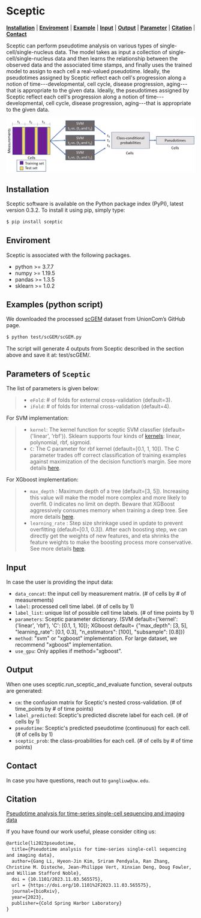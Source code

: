 # Sceptic

[**Installation**](#installation)
| [**Enviroment**](#enviroment)
| [**Example**](#example)
| [**Input**](#input)
| [**Output**](#output)
| [**Parameter**](#parameter)
| [**Citation**](#citation)
| [**Contact**](#contact)

Sceptic can perform pseudotime analysis on various types of single-cell/single-nucleus data. The model takes as input a collection of single-cell/single-nucleus data and then learns the relationship between the observed data and the associated time stamps, and finally uses the trained model to assign to each cell a real-valued pseudotime. Ideally, the pseudotimes assigned by Sceptic reflect each cell's progression along a notion of time---developmental, cell cycle, disease progression, aging---that is appropriate to the given data. Ideally, the pseudotimes assigned by Sceptic reflect each cell's progression along a notion of time---developmental, cell cycle, disease progression, aging---that is appropriate to the given data.

![Sceptic schematic](https://raw.githubusercontent.com/Noble-Lab/Sceptic/main/sceptic-schematic.jpg)


## Installation<a id="installation"></a>
Sceptic software is available on the Python package index (PyPI), latest version 0.3.2. To install it using pip, simply type:
```bash
$ pip install sceptic
```

## Enviroment<a id="enviroment"></a>
Sceptic is associated with the following packages.
- python >= 3.7.7
- numpy >= 1.19.5   
- pandas >= 1.3.5
- sklearn >= 1.0.2 

## Examples (python script) <a id="examples"></a>
We downloaded the processed [scGEM](https://github.com/caokai1073/UnionCom/tree/master/scGEM) dataset from UnionCom’s GitHub page.

```bash
$ python test/scGEM/scGEM.py 
```
The script will generate 4 outputs from Sceptic described in the section above and save it at: test/scGEM/.

## Parameters of ```Sceptic``` <a id="parameter"></a>

The list of parameters is given below:
> + ```eFold```: # of folds for external cross-validation (default=3).
> + ```iFold```: # of folds for internal cross-validation (default=4).

For SVM implementation:
> + ```kernel```: The kernel function for sceptic SVM classfier (default=('linear', 'rbf')). Sklearn supports four kinds of [kernels](https://scikit-learn.org/stable/modules/svm.html#kernel-functions): linear, polynomial, rbf, sigmoid.  
> + ```C```: The C parameter for rbf kernel (default=[0.1, 1, 10]). The C parameter trades off correct classification of training examples against maximization of the decision function’s margin. See more details [here](https://scikit-learn.org/stable/auto_examples/svm/plot_rbf_parameters.html#sphx-glr-auto-examples-svm-plot-rbf-parameters-py).

For XGboost implementation:
> + ```max_depth``` : Maximum depth of a tree (default=[3, 5]). Increasing this value will make the model more complex and more likely to overfit. 0 indicates no limit on depth. Beware that XGBoost aggressively consumes memory when training a deep tree. See more details [here](https://xgboost.readthedocs.io/en/stable/parameter.html).
> + ```learning_rate``` : Step size shrinkage used in update to prevent overfitting (default=[0.1, 0.3]). After each boosting step, we can directly get the weights of new features, and eta shrinks the feature weights to make the boosting process more conservative. See more details [here](https://xgboost.readthedocs.io/en/stable/parameter.html).

## Input<a id="input"></a>

In case the user is providing the input data:
- `data_concat`: the input cell by measurement matrix. (# of cells by # of measurements)
- `label`: processed cell time label. (# of cells by 1)
- `label_list`: unique list of possible cell time labels. (# of time points by 1)
- `parameters`: Sceptic parameter dictionary. (SVM default={'kernel': ('linear', 'rbf'), 'C': [0.1, 1, 10]}; XGboost default= {"max_depth": [3, 5], "learning_rate": [0.1, 0.3],
        "n_estimators": [100], "subsample": [0.8]})
- `method`: "svm" or "xgboost" implementation. For large dataset, we recommend "xgboost" implementation.
- `use_gpu`: Only applies if method="xgboost".


## Output<a id="output"></a>

When one uses sceptic.run_sceptic_and_evaluate function, several outputs are generated:
- `cm`: the confusion matrix for Sceptic's nested cross-validation. (# of time_points by # of time points)
- `label_predicted`: Sceptic's predicted discrete label for each cell. (# of cells by 1)
- `pseudotime`: Sceptic's predicted pseudotime (continuous) for each cell. (# of cells by 1)
- `sceptic_prob`: the class-proabilities for each cell. (# of cells by # of time points)


## Contact<a id="contact"></a>
In case you have questions, reach out to `gangliuw@uw.edu`.


## Citation<a id="citation"></a>
[Pseudotime analysis for time-series single-cell sequencing and imaging data](https://www.biorxiv.org/content/10.1101/2023.11.03.565575v1)

If you have found our work useful, please consider citing us:

```
@article{li2023pseudotime,
  title={Pseudotime analysis for time-series single-cell sequencing and imaging data},
  author={Gang Li, Hyeon-Jin Kim, Sriram Pendyala, Ran Zhang, Christine M. Disteche, Jean-Philippe Vert, Xinxian Deng, Doug Fowler, and William Stafford Noble},
  doi = {10.1101/2023.11.03.565575},	
  url = {https://doi.org/10.1101%2F2023.11.03.565575},
  journal={bioRxiv},
  year={2023},
  publisher={Cold Spring Harbor Laboratory}
}
```
